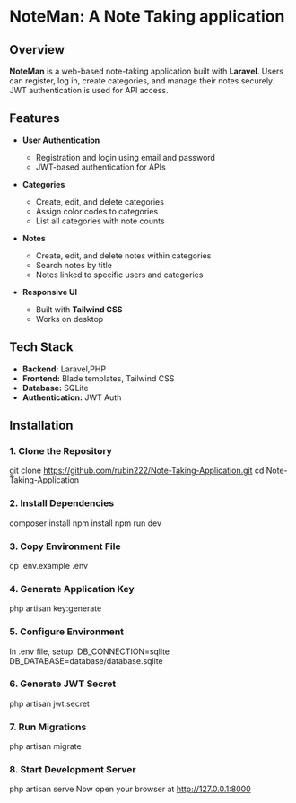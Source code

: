 # NoteMan: A Note Taking application

## Overview
**NoteMan** is a web-based note-taking application built with **Laravel**. Users can register, log in, create categories, and manage their notes securely. JWT authentication is used for API access.

## Features
- **User Authentication**
  - Registration and login using email and password
  - JWT-based authentication for APIs

- **Categories**
  - Create, edit, and delete categories
  - Assign color codes to categories
  - List all categories with note counts

- **Notes**
  - Create, edit, and delete notes within categories
  - Search notes by title
  - Notes linked to specific users and categories

- **Responsive UI**
  - Built with **Tailwind CSS**
  - Works on desktop

## Tech Stack
- **Backend:** Laravel,PHP 
- **Frontend:** Blade templates, Tailwind CSS
- **Database:** SQLite
- **Authentication:** JWT Auth


## Installation

### 1. Clone the Repository
git clone https://github.com/rubin222/Note-Taking-Application.git
cd Note-Taking-Application

### 2. Install Dependencies
composer install
npm install
npm run dev

### 3. Copy Environment File
cp .env.example .env

### 4. Generate Application Key
php artisan key:generate

### 5. Configure Environment
In .env file, setup:
DB_CONNECTION=sqlite
DB_DATABASE=database/database.sqlite

### 6. Generate JWT Secret
php artisan jwt:secret

### 7. Run Migrations
php artisan migrate

### 8. Start Development Server
php artisan serve
Now open your browser at http://127.0.0.1:8000






